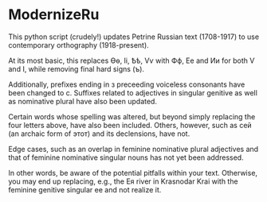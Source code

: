 # ModernizeRu
This python script (crudely!) updates Petrine Russian text (1708-1917) to use contemporary orthography (1918-present).

At its most basic, this replaces Ѳѳ, Іі, Ѣѣ, Ѵѵ with Фф, Ее and Ии for both Ѵ and І, while removing final hard signs (ъ).

Additionally, prefixes ending in з preceeding voiceless consonants have been changed to с.
Suffixes related to adjectives in singular genitive as well as nominative plural have also been updated.

Certain words whose spelling was altered, but beyond simply replacing the four letters above, have also been included.
Others, however, such as сей (an archaic form of этот) and its declensions, have not.

Edge cases, such as an overlap in feminine nominative plural adjectives and that of feminine nominative singular nouns has not yet been addressed.

In other words, be aware of the potential pitfalls within your text. Otherwise, you may end up replacing, e.g., the Ея river in Krasnodar Krai with the feminine genitive singular ее and not realize it.
